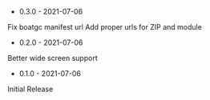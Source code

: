 - 0.3.0 - 2021-07-06

Fix boatgc manifest url
Add proper urls for ZIP and module

- 0.2.0 - 2021-07-06

Better wide screen support

- 0.1.0 - 2021-07-06

Initial Release